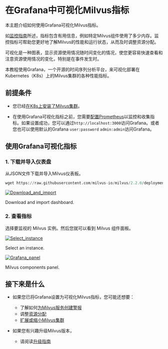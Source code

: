 在Grafana中可视化Milvus指标
====================

本主题介绍如何使用Grafana可视化Milvus指标。

如[监控指南](monitor.md)所述，指标包含有用信息，例如特定Milvus组件使用了多少内存。监控指标可帮助您更好地了解Milvus的性能和运行状态，从而及时调整资源分配。

可视化是一种图表，显示资源使用情况随时间变化的情况，使您更容易快速查看和注意资源使用情况的变化，特别是在事件发生时。

本教程使用Grafana，一个开源的时间序列分析平台，来可视化部署在Kubernetes（K8s）上的Milvus集群的各种性能指标。

前提条件
----

* 您已经[在K8s上安装了Milvus集群](install_cluster-helm.md)。

* 在使用Grafana可视化指标之前，您需要[配置Prometheus](monitor.md)以监控和收集指标。如果设置成功，您可以通过`http://localhost:3000`访问Grafana。或者您也可以使用默认的Grafana `user:password` `admin:admin`访问Grafana。

使用Grafana可视化指标
--------------

### 1. 下载并导入仪表盘

从JSON文件下载并导入Milvus仪表板。

```python
wget https://raw.githubusercontent.com/milvus-io/milvus/2.2.0/deployments/monitor/grafana/milvus-dashboard.json

```

[![Download_and_import](https://milvus.io/static/ced62bc2eb07e9cbde6d1eb00c0fbd88/1263b/import_dashboard.png "Download and import dashboard.")](https://milvus.io/static/ced62bc2eb07e9cbde6d1eb00c0fbd88/bbbf7/import_dashboard.png)

Download and import dashboard.

### 2. 查看指标

选择要监视的 Milvus 实例。然后您就可以看到 Milvus 组件面板。

[![Select_instance](https://milvus.io/static/00a1238cd0f98b4337ea94777e8f4b46/1263b/grafana_select.png "Select an instance.")](https://milvus.io/static/00a1238cd0f98b4337ea94777e8f4b46/bbbf7/grafana_select.png)

Select an instance.

[![Grafana_panel](https://milvus.io/static/bb8fa0d4fce3c044cb540a7bc7ff4f11/1263b/grafana_panel.png "Milvus components panel.")](https://milvus.io/static/bb8fa0d4fce3c044cb540a7bc7ff4f11/bbbf7/grafana_panel.png)

Milvus components panel.

接下来是什么
------

* 如果您已将Grafana设置为可视化Milvus指标，您可能还想要：
	+ 了解如何[为Milvus服务创建警报](alert.md)
	+ 调整[资源分配](allocate.md)
	+ [扩展或缩小Milvus集群](scaleout.md)

* 如果您有兴趣升级Milvus版本，
	+ 请阅读[升级指南](upgrade.md)
